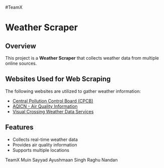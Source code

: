 #TeamX

# Weather Scraper

## Overview
This project is a **Weather Scraper** that collects weather data from multiple online sources. 

## Websites Used for Web Scraping
The following websites are utilized to gather weather information:

- [Central Pollution Control Board (CPCB)](https://cpcb.nic.in/)
- [AQICN - Air Quality Information](https://aqicn.org/here/)
- [Visual Crossing Weather Data Services](https://www.visualcrossing.com/weather/weather-data-services/Nagpur/metric)

## Features
- Collects real-time weather data
- Provides air quality information
- Supports multiple locations

TeamX
Muin Sayyad 
Ayushmaan Singh
Raghu Nandan
